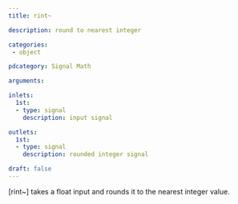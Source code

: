 ```yaml
---
title: rint~

description: round to nearest integer

categories:
 - object

pdcategory: Signal Math

arguments:

inlets: 
  1st:
  - type: signal
    description: input signal

outlets:
  1st:
  - type: signal
    description: rounded integer signal

draft: false
---
```


[rint~] takes a float input and rounds it to the nearest integer value.
